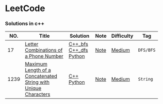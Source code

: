# LeetCode

### Solutions in c++

|NO.|Title|Solution|Note|Difficulty|Tag|
|---|-----|--------|----|----------|---|
|17|[Letter Combinations of a Phone Number](https://leetcode.com/problems/letter-combinations-of-a-phone-number/)|[C++_bfs](Medium/17.%20Letter%20Combinations%20of%20a%20Phone%20Number/solution_bfs.h) [C++_dfs](Medium/17.%20Letter%20Combinations%20of%20a%20Phone%20Number/solution_dfs.h) [Python](Medium/17.%20Letter%20Combinations%20of%20a%20Phone%20Number/solution.py)|[Note](Medium/17.%20Letter%20Combinations%20of%20a%20Phone%20Number)|[Medium](Medium/)|`DFS/BFS`|
|1239|[Maximum Length of a Concatenated String with Unique Characters](https://leetcode.com/problems/maximum-length-of-a-concatenated-string-with-unique-characters/)|[C++](Medium/1239.%20Maximum%20Length%20of%20a%20Concatenated%20String%20with%20Unique%20Characters/solution.h) [Python](Medium/1239.%20Maximum%20Length%20of%20a%20Concatenated%20String%20with%20Unique%20Characters/solution.py)|[Note](Medium/1239.%20Maximum%20Length%20of%20a%20Concatenated%20String%20with%20Unique%20Characters)|[Medium](Medium/)|`String`|
